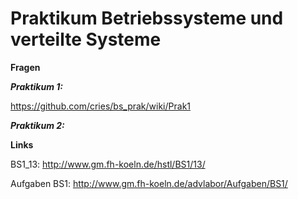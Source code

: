 Praktikum Betriebssysteme und verteilte Systeme 
=======


**Fragen**


***Praktikum 1:*** 

https://github.com/cries/bs_prak/wiki/Prak1


***Praktikum 2:***


**Links**

BS1_13: http://www.gm.fh-koeln.de/hstl/BS1/13/

Aufgaben BS1: http://www.gm.fh-koeln.de/advlabor/Aufgaben/BS1/
